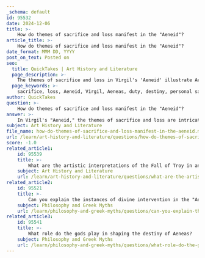 ```yaml
---
_schema: default
id: 95532
date: 2024-12-06
title: >-
    How do themes of sacrifice and loss manifest in the "Aeneid"?
article_title: >-
    How do themes of sacrifice and loss manifest in the "Aeneid"?
date_format: MMM DD, YYYY
post_on_text: Posted on
seo:
  title: QuickTakes | Art History and Literature
  page_description: >-
    The themes of sacrifice and loss in Virgil's 'Aeneid' illustrate Aeneas's journey of duty and destiny, showcasing the emotional burdens and personal sacrifices made for the greater good, alongside the rituals of devotion and the complexities of human experience.
  page_keywords: >-
    sacrifice, loss, Aeneid, Virgil, Aeneas, duty, destiny, personal sacrifice, rituals, heroic sacrifice, emotional burden, regret, Troy, divine favor, tragedy, heroism, destruction, empire, commitment, personal cost
author: QuickTakes
question: >-
    How do themes of sacrifice and loss manifest in the "Aeneid"?
answer: >-
    In Virgil's "Aeneid," the themes of sacrifice and loss are intricately woven into the narrative, reflecting the profound emotional and moral complexities faced by the characters. Sacrifice is a central element, manifesting in both physical offerings to the gods and the personal sacrifices made by the protagonist, Aeneas, in pursuit of his destiny.\n\n1. **Sacrifice as Duty**: Aeneas embodies the Roman ideal of personal sacrifice for the greater good. He consistently prioritizes duty and destiny over his own desires, leaving behind loved ones and personal happiness to fulfill his fated mission of founding Rome. This theme is highlighted by Aeneas's emotional burden as he grapples with the loss of his home, his people, and his beloved Dido, showcasing the immense personal cost of his responsibilities.\n\n2. **Ritual Sacrifices**: Throughout the epic, characters engage in rituals that involve sacrifices to the gods, seeking their favor and protection. For instance, Aeneas sacrifices a white cow and sucklings to Juno, which symbolizes devotion and loyalty to the divine. These acts of sacrifice serve not only as a means of appeasing the gods but also as a reflection of the characters' commitment to their mission and the greater good.\n\n3. **Loss and Regret**: The narrative is steeped in themes of human loss and regret, particularly in the aftermath of the fall of Troy. Aeneas's journey is marked by the suffering of his fellow Trojans, and the destruction of their homeland serves as a metaphor for the sacrifices required to build and maintain an empire. The tragic fate of Priam, the last king of Troy, further emphasizes the theme of loss, as he faces the annihilation of his family and kingdom.\n\n4. **Heroic Sacrifice**: The concept of heroic sacrifice is prevalent, where characters must make difficult choices that often lead to personal loss for the sake of others. Aeneas's eventual confrontation with Turnus, where he must kill his adversary to secure the future of Rome, illustrates the tragic nature of his heroism. This act costs Aeneas a part of his humanity, underscoring the theme that true heroism often involves significant personal sacrifice.\n\nIn summary, the "Aeneid" powerfully explores the themes of sacrifice and loss through Aeneas's journey, the rituals of devotion, and the emotional toll of fulfilling one's duty. These themes resonate deeply, reflecting the complexities of human experience and the costs associated with the pursuit of a greater purpose.
subject: Art History and Literature
file_name: how-do-themes-of-sacrifice-and-loss-manifest-in-the-aeneid.md
url: /learn/art-history-and-literature/questions/how-do-themes-of-sacrifice-and-loss-manifest-in-the-aeneid
score: -1.0
related_article1:
    id: 95539
    title: >-
        What are the artistic interpretations of the Fall of Troy in ancient times?
    subject: Art History and Literature
    url: /learn/art-history-and-literature/questions/what-are-the-artistic-interpretations-of-the-fall-of-troy-in-ancient-times
related_article2:
    id: 95521
    title: >-
        Can you explain the instances of divine intervention in the "Aeneid"?
    subject: Philosophy and Greek Myths
    url: /learn/philosophy-and-greek-myths/questions/can-you-explain-the-instances-of-divine-intervention-in-the-aeneid
related_article3:
    id: 95541
    title: >-
        What role do the gods play in shaping the destiny of Aeneas?
    subject: Philosophy and Greek Myths
    url: /learn/philosophy-and-greek-myths/questions/what-role-do-the-gods-play-in-shaping-the-destiny-of-aeneas
---
```


&nbsp;